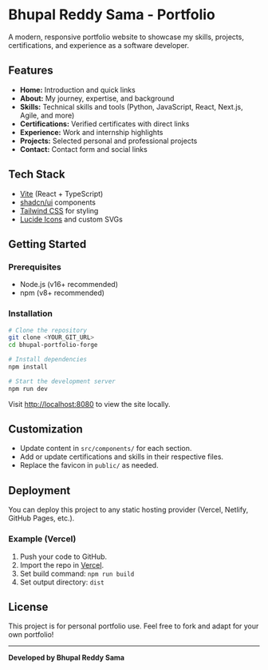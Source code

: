# Bhupal Reddy Sama - Portfolio

A modern, responsive portfolio website to showcase my skills, projects, certifications, and experience as a software developer.

## Features
- **Home:** Introduction and quick links
- **About:** My journey, expertise, and background
- **Skills:** Technical skills and tools (Python, JavaScript, React, Next.js, Agile, and more)
- **Certifications:** Verified certificates with direct links
- **Experience:** Work and internship highlights
- **Projects:** Selected personal and professional projects
- **Contact:** Contact form and social links

## Tech Stack
- [Vite](https://vitejs.dev/) (React + TypeScript)
- [shadcn/ui](https://ui.shadcn.com/) components
- [Tailwind CSS](https://tailwindcss.com/) for styling
- [Lucide Icons](https://lucide.dev/) and custom SVGs

## Getting Started

### Prerequisites
- Node.js (v16+ recommended)
- npm (v8+ recommended)

### Installation
```sh
# Clone the repository
git clone <YOUR_GIT_URL>
cd bhupal-portfolio-forge

# Install dependencies
npm install

# Start the development server
npm run dev
```
Visit [http://localhost:8080](http://localhost:8080) to view the site locally.

## Customization
- Update content in `src/components/` for each section.
- Add or update certifications and skills in their respective files.
- Replace the favicon in `public/` as needed.

## Deployment
You can deploy this project to any static hosting provider (Vercel, Netlify, GitHub Pages, etc.).

### Example (Vercel)
1. Push your code to GitHub.
2. Import the repo in [Vercel](https://vercel.com/).
3. Set build command: `npm run build`
4. Set output directory: `dist`

## License
This project is for personal portfolio use. Feel free to fork and adapt for your own portfolio!

---

**Developed by Bhupal Reddy Sama**
